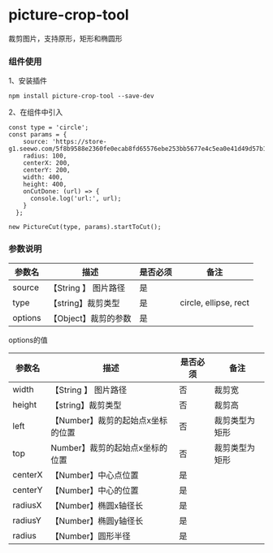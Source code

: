 # picture-crop-tool
裁剪图片，支持原形，矩形和椭圆形

### 组件使用
 1、安装插件 

 ```
npm install picture-crop-tool --save-dev
```

 2、在组件中引入
 ```
const type = 'circle';
 const params = {
     source: 'https://store-g1.seewo.com/5f8b9588e2360fe0ecab8fd65576ebe253bb5677e4c5ea0e41d49d57b1604c94',
     radius: 100,
     centerX: 200,
     centerY: 200,
     width: 400,
     height: 400,
     onCutDone: (url) => {
       console.log('url:', url);
     }
   };

 new PictureCut(type, params).startToCut();
```



### 参数说明

参数名    | 描述    |   是否必须 |  备注
-------- | ------ |  -------- |  -----
source	 |【String 】 图片路径 |	是	|
type	|【string】裁剪类型	|是	|circle, ellipse, rect
options	|【Object】裁剪的参数|是

options的值

参数名    | 描述    |   是否必须 |  备注
-------- | ------ |  -------- |  -----
width	 |【String 】 图片路径 | 否 | 裁剪宽
height	|【string】裁剪类型	|否	|裁剪高
left	|【Number】裁剪的起始点x坐标的位置| 否 | 裁剪类型为矩形
top	|Number】裁剪的起始点x坐标的位置| 否 | 裁剪类型为矩形
centerX	|【Number】中心点位置|是
centerY	|【Number】中心的位置|是
radiusX	|【Number】椭圆x轴径长|是
radiusY	|【Number】椭圆y轴径长|是
radius	|【Number】圆形半径|是

